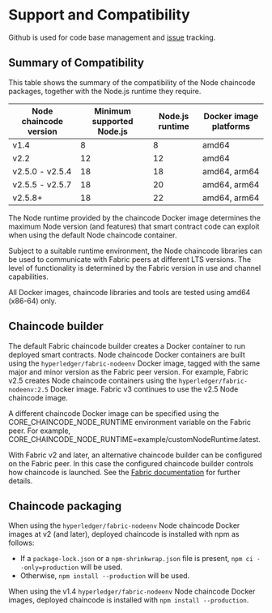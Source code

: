 # Support and Compatibility

Github is used for code base management and [issue](https://github.com/hyperledger/fabric-chaincode-node/issues) tracking.

## Summary of Compatibility

This table shows the summary of the compatibility of the Node chaincode packages, together with the Node.js runtime they require.

| Node chaincode version | Minimum supported Node.js | Node.js runtime | Docker image platforms |
| ---------------------- | ------------------------- | --------------- | ---------------------- |
| v1.4                   | 8                         | 8               | amd64                  |
| v2.2                   | 12                        | 12              | amd64                  |
| v2.5.0 - v2.5.4        | 18                        | 18              | amd64, arm64           |
| v2.5.5 - v2.5.7        | 18                        | 20              | amd64, arm64           |
| v2.5.8+                | 18                        | 22              | amd64, arm64           |

The Node runtime provided by the chaincode Docker image determines the maximum Node version (and features) that smart contract code can exploit when using the default Node chaincode container.

Subject to a suitable runtime environment, the Node chaincode libraries can be used to communicate with Fabric peers at different LTS versions. The level of functionality is determined by the Fabric version in use and channel capabilities.

All Docker images, chaincode libraries and tools are tested using amd64 (x86-64) only.

## Chaincode builder

The default Fabric chaincode builder creates a Docker container to run deployed smart contracts. Node chaincode Docker containers are built using the `hyperledger/fabric-nodeenv` Docker image, tagged with the same major and minor version as the Fabric peer version. For example, Fabric v2.5 creates Node chaincode containers using the `hyperledger/fabric-nodeenv:2.5` Docker image. Fabric v3 continues to use the v2.5 Node chaincode image.

A different chaincode Docker image can be specified using the CORE_CHAINCODE_NODE_RUNTIME environment variable on the Fabric peer. For example, CORE_CHAINCODE_NODE_RUNTIME=example/customNodeRuntime:latest.

With Fabric v2 and later, an alternative chaincode builder can be configured on the Fabric peer. In this case the configured chaincode builder controls how chaincode is launched. See the [Fabric documentation](https://hyperledger-fabric.readthedocs.io/en/release-2.5/cc_launcher.html) for further details.

## Chaincode packaging

When using the `hyperledger/fabric-nodeenv` Node chaincode Docker images at v2 (and later), deployed chaincode is installed with npm as follows:

- If a `package-lock.json` or a `npm-shrinkwrap.json` file is present, `npm ci --only=production` will be used.
- Otherwise, `npm install --production` will be used.

When using the v1.4 `hyperledger/fabric-nodeenv` Node chaincode Docker images, deployed chaincode is installed with `npm install --production`.
